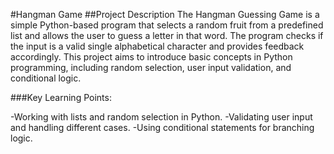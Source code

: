 #Hangman Game
##Project Description
The Hangman  Guessing Game is a simple Python-based program that selects a random fruit from a predefined list and allows the user to guess a letter in that word. The program checks if the input is a valid single alphabetical character and provides feedback accordingly. This project aims to introduce basic concepts in Python programming, including random selection, user input validation, and conditional logic.

###Key Learning Points:

-Working with lists and random selection in Python.
-Validating user input and handling different cases.
-Using conditional statements for branching logic.
